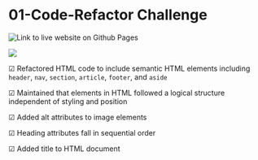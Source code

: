 # 01-Code-Refactor Challenge

![Link to live website on Github Pages](https://kpessa.github.io/01-HTML-code-refactor-challenge/)

![](./assets/images/digital-marketing-meeting.jpg)

☑ Refactored HTML code to include semantic HTML elements including `header`, `nav`, `section`, `article`, `footer`, and `aside`

☑ Maintained that elements in HTML followed a logical structure independent of styling and position

☑ Added alt attributes to image elements

☑ Heading attributes fall in sequential order

☑ Added title to HTML document

